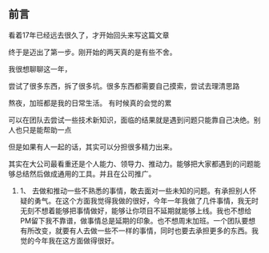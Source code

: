 ## 前言
看着17年已经远去很久了，才开始回头来写这篇文章



终于是迈出了第一步。刚开始的两天真的是有些不舍。


我很想聊聊这一年，

尝试了很多东西，拆了很多坑。很多东西都需要自己摸索，尝试去理清思路


熬夜，加班都是我的日常生活。
有时候真的会觉的累



可以在团队去尝试一些技术新知识，面临的结果就是遇到问题只能靠自己决绝。别人也只是能帮助一点


但是如果有人一起的话，其实可以分担很多精力出来。

其实在大公司最看重还是个人能力、领导力、推动力。能够把大家都遇到的问题能够总结然后做成通用的工具。并且在公司推广。


1. 1、	去做和推动一些不熟悉的事情，敢去面对一些未知的问题。有承担别人怀疑的勇气。在这个方面我觉得我做的很好，今年一年我做了几件事情，我无时无刻不想着能够把事情做好，能够让你项目不延期就能够上线。我也不想给PM留下我不靠谱，做事情总是延期的印象。也不想周末加班。一个团队要想有所改变，就要有人去做一些不一样的事情，同时也要去承担更多的东西。我觉的今年我在这方面做得很好。

